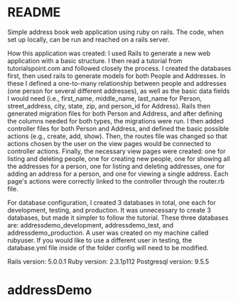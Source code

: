 # README

Simple address book web application using ruby on rails. The code, when set up locally, can be run and reached on a rails server. 

How this application was created: 
I used Rails to generate a new web application with a basic structure. I then read a tutorial from tutorialspoint.com and followed closely the process. I created the databases first, then used rails to generate models for both People and Addresses. In these I defined a one-to-many relationship between people and addresses (one person for several different addresses), as well as the basic data fields I would need (i.e., first_name, middle_name, last_name for Person, street_address, city, state, zip, and person_id for Address). Rails then generated migration files for both Person and Address, and after defining the columns needed for both types, the migrations were run. I then added controller files for both Person and Address, and defined the basic possible actions (e.g., create, add, show). Then, the routes file was changed so that actions chosen by the user on the view pages would be connected to controller actions. Finally, the necessary view pages were created: one for listing and deleting people, one for creating new people, one for showing all the addresses for a person, one for listing and deleting addresses, one for adding an address for a person, and one for viewing a single address. Each page's actions were correctly linked to the controller through the router.rb file. 

For database configuration, I created 3 databases in total, one each for development, testing, and production. It was unnecessary to create 3 databases, but made it simpler to follow the tutorial. These three databases are: addressdemo_development, addressdemo_test, and addressdemo_production. A user was created on my machine called rubyuser. If you would like to use a different user in testing, the database.yml file inside of the folder config will need to be modified. 

Rails version: 5.0.0.1
Ruby version:  2.3.1p112
Postgresql version: 9.5.5

# addressDemo
